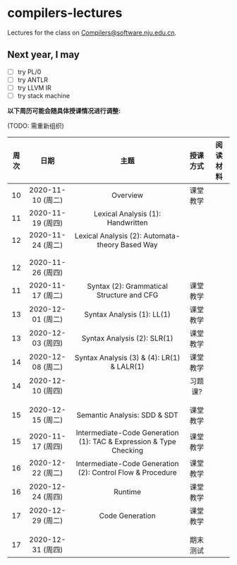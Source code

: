 # compilers-lectures

Lectures for the class on [Compilers@software.nju.edu.cn](https://github.com/orgs/courses-at-nju-by-hfwei/teams/compilers-course-at-nju-software/repositories).

## Next year, I may
- [ ] try PL/0
- [ ] try ANTLR
- [ ] try LLVM IR
- [ ] try stack machine

**以下周历可能会随具体授课情况进行调整:**

(TODO: 需重新组织)

| 周次 | 日期 | 主题 | 授课方式 | 阅读材料 |
| :---: | :---: | :---: | :---: | :---: |
| 10 | 2020-11-10 (周二) | Overview | 课堂教学 | |
| 11 | 2020-11-19 (周四) | Lexical Analysis (1): Handwritten | | |
| 12 | 2020-11-24 (周二) | Lexical Analysis (2): Automata-theory Based Way| | |
| | | | |
| | | | |
| 12 | 2020-11-26 (周四) | | | |
| 11 | 2020-11-17 (周二) | Syntax (2): Grammatical Structure and CFG | 课堂教学 | |
| 13 | 2020-12-01 (周二) | Syntax Analysis (1): LL(1) | 课堂教学 | |
| 13 | 2020-12-03 (周四) | Syntax Analysis (2): SLR(1) | 课堂教学 | |
| 14 | 2020-12-08 (周二) | Syntax Analysis (3) & (4): LR(1) & LALR(1) | 课堂教学 | |
| 14 | 2020-12-10 (周四) | | 习题课? | |
| | | | |
| | | | |
| 15 | 2020-12-15 (周二) | Semantic Analysis: SDD & SDT | 课堂教学 | |
| 15 | 2020-11-17 (周四) | Intermediate-Code Generation (1): TAC & Expression & Type Checking | 课堂教学 | |
| 16 | 2020-12-22 (周二) | Intermediate-Code Generation (2): Control Flow & Procedure | 课堂教学 | |
| 16 | 2020-12-24 (周四) | Runtime | 课堂教学 | |
| 17 | 2020-12-29 (周二) | Code Generation | 课堂教学 | |
| | | | |
| | | | |
| 17 | 2020-12-31 (周四) | | 期末测试 | |